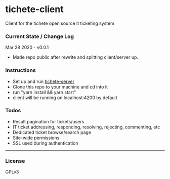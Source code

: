 # tichete-client
Client for the tichete open source it ticketing system

### Current State / Change Log
Mar 28 2020 - v0.0.1
- Made repo public after rewrite and splitting client/server up.

### Instructions
 - Set up and run [tichete-server](https://github.com/krkc/tichete-server)
 - Clone this repo to your machine and cd into it
 - run "yarn install && yarn start"
 - client will be running on localhost:4200 by default

### Todos
 - Result pagination for tickets/users
 - IT ticket addressing, responding, resolving, rejecting, commenting, etc
 - Dedicated ticket browse/search page
 - Site-wide permissions
 - SSL used during authentication

---
### License

GPLv3
